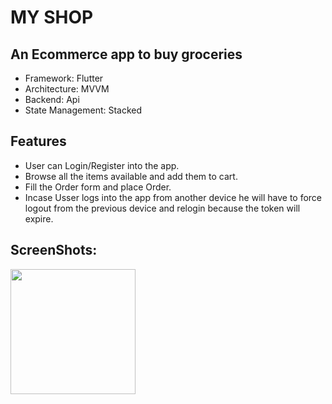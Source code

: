 # MY SHOP

## An Ecommerce app to buy groceries

- Framework: Flutter
- Architecture: MVVM
- Backend: Api
- State Management: Stacked

## Features

- User can Login/Register into the app.
- Browse all the items available and add them to cart.
- Fill the Order form and place Order.
- Incase Usser logs into the app from another device he will have to force logout from the previous device and relogin because the token will expire.

## ScreenShots:

<img src="https://user-images.githubusercontent.com/95017090/164709332-45b551a8-56d9-4f19-8db1-cb728bb20fc7.png" width="200">



